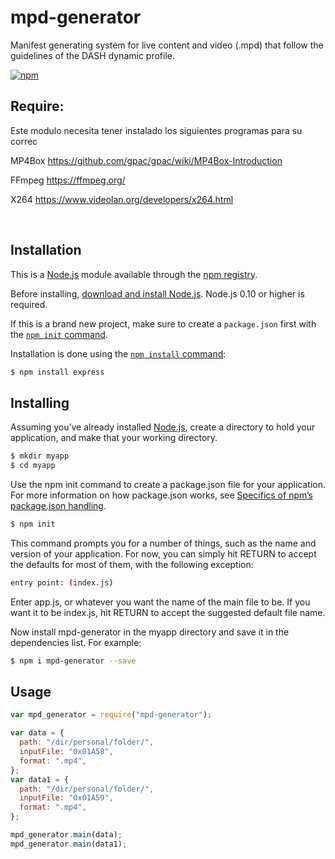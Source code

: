 # mpd-generator

Manifest generating system for live content and video (.mpd) that follow the guidelines of the DASH dynamic profile.

[![npm](http://img.shields.io/npm/v/mpd-generator.svg?style=flat-square)](https://www.npmjs.com/package/mpd-generator)

## Require:

Este modulo necesita tener instalado los siguientes programas para su correc

MP4Box https://github.com/gpac/gpac/wiki/MP4Box-Introduction<br>

FFmpeg https://ffmpeg.org/ <br>

X264 https://www.videolan.org/developers/x264.html<br>

<br>

## Installation

This is a [Node.js](https://nodejs.org/en/) module available through the
[npm registry](https://www.npmjs.com/).

Before installing, [download and install Node.js](https://nodejs.org/en/download/).
Node.js 0.10 or higher is required.

If this is a brand new project, make sure to create a `package.json` first with
the [`npm init` command](https://docs.npmjs.com/creating-a-package-json-file).

Installation is done using the
[`npm install` command](https://docs.npmjs.com/getting-started/installing-npm-packages-locally):

```bash
$ npm install express
```

## Installing

Assuming you’ve already installed [Node.js](https://nodejs.org/en/), create a directory to hold your application, and make that your working directory.

```bash
$ mkdir myapp
$ cd myapp
```

Use the npm init command to create a package.json file for your application. For more information on how package.json works, see [Specifics of npm’s package.json handling](https://docs.npmjs.com/files/package.json).

```bash
$ npm init
```

This command prompts you for a number of things, such as the name and version of your application. For now, you can simply hit RETURN to accept the defaults for most of them, with the following exception:

```bash
entry point: (index.js)
```

Enter app.js, or whatever you want the name of the main file to be. If you want it to be index.js, hit RETURN to accept the suggested default file name.

Now install mpd-generator in the myapp directory and save it in the dependencies list. For example:

```bash
$ npm i mpd-generator --save
```

## Usage

```javascript
var mpd_generator = require("mpd-generator");

var data = {
  path: "/dir/personal/folder/",
  inputFile: "0x01A58",
  format: ".mp4",
};
var data1 = {
  path: "/dir/personal/folder/",
  inputFile: "0x01A59",
  format: ".mp4",
};

mpd_generator.main(data);
mpd_generator.main(data1);
```
